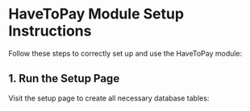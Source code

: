 # HaveToPay Module Setup Instructions

Follow these steps to correctly set up and use the HaveToPay module:

## 1. Run the Setup Page

Visit the setup page to create all necessary database tables:

